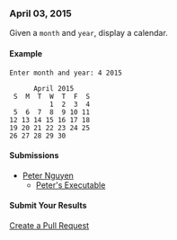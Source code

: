 ### April 03, 2015

Given a `month` and `year`, display a calendar.

#### Example

```
Enter month and year: 4 2015

      April 2015
 S  M  T  W  T  F  S
          1  2  3  4
 5  6  7  8  9 10 11
12 13 14 15 16 17 18
19 20 21 22 23 24 25
26 27 28 29 30
```

#### Submissions
  * [Peter Nguyen](https://github.com/PeterFelixNguyen/CalendarFun)
    * [Peter's Executable](https://s3-us-west-2.amazonaws.com/aicsc/CalendarFunPeterNguyen.jar)

#### Submit Your Results
[Create a Pull Request](https://github.com/AICSC/Coding-Challenges/new/master/2015/04-03/)
